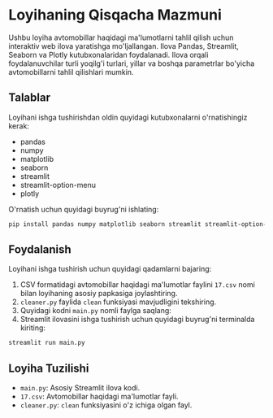 
# Loyihaning Qisqacha Mazmuni

Ushbu loyiha avtomobillar haqidagi ma'lumotlarni tahlil qilish uchun interaktiv web ilova yaratishga mo'ljallangan. Ilova Pandas, Streamlit, Seaborn va Plotly kutubxonalaridan foydalanadi. Ilova orqali foydalanuvchilar turli yoqilg'i turlari, yillar va boshqa parametrlar bo'yicha avtomobillarni tahlil qilishlari mumkin.

## Talablar

Loyihani ishga tushirishdan oldin quyidagi kutubxonalarni o'rnatishingiz kerak:

- pandas
- numpy
- matplotlib
- seaborn
- streamlit
- streamlit-option-menu
- plotly

O'rnatish uchun quyidagi buyrug'ni ishlating:

```bash
pip install pandas numpy matplotlib seaborn streamlit streamlit-option-menu plotly
```

## Foydalanish

Loyihani ishga tushirish uchun quyidagi qadamlarni bajaring:

1. CSV formatidagi avtomobillar haqidagi ma'lumotlar faylini `17.csv` nomi bilan loyihaning asosiy papkasiga joylashtiring.
2. `cleaner.py` faylida `clean` funksiyasi mavjudligini tekshiring.
3. Quyidagi kodni `main.py` nomli faylga saqlang:
4. Streamlit ilovasini ishga tushirish uchun quyidagi buyrug'ni terminalda kiriting:

```bash
streamlit run main.py
```

## Loyiha Tuzilishi

- `main.py`: Asosiy Streamlit ilova kodi.
- `17.csv`: Avtomobillar haqidagi ma'lumotlar fayli.
- `cleaner.py`: `clean` funksiyasini o'z ichiga olgan fayl.
